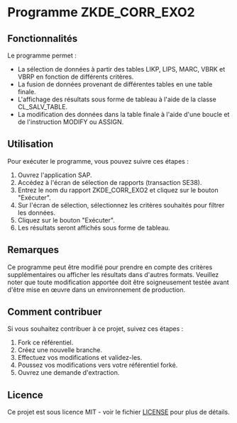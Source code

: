 # Programme ZKDE_CORR_EXO2

## Fonctionnalités

Le programme permet :
- La sélection de données à partir des tables LIKP, LIPS, MARC, VBRK et VBRP en fonction de différents critères.
- La fusion de données provenant de différentes tables en une table finale.
- L'affichage des résultats sous forme de tableau à l'aide de la classe CL_SALV_TABLE.
- La modification des données dans la table finale à l'aide d'une boucle et de l'instruction MODIFY ou ASSIGN.

## Utilisation

Pour exécuter le programme, vous pouvez suivre ces étapes :
1. Ouvrez l'application SAP.
2. Accédez à l'écran de sélection de rapports (transaction SE38).
3. Entrez le nom du rapport ZKDE_CORR_EXO2 et cliquez sur le bouton "Exécuter".
4. Sur l'écran de sélection, sélectionnez les critères souhaités pour filtrer les données.
5. Cliquez sur le bouton "Exécuter".
6. Les résultats seront affichés sous forme de tableau.

## Remarques

Ce programme peut être modifié pour prendre en compte des critères supplémentaires ou afficher les résultats dans d'autres formats. Veuillez noter que toute modification apportée doit être soigneusement testée avant d'être mise en œuvre dans un environnement de production.

## Comment contribuer

Si vous souhaitez contribuer à ce projet, suivez ces étapes :
1. Fork ce référentiel.
2. Créez une nouvelle branche.
3. Effectuez vos modifications et validez-les.
4. Poussez vos modifications vers votre référentiel forké.
5. Ouvrez une demande d'extraction.

## Licence

Ce projet est sous licence MIT - voir le fichier [LICENSE](LICENSE) pour plus de détails.
